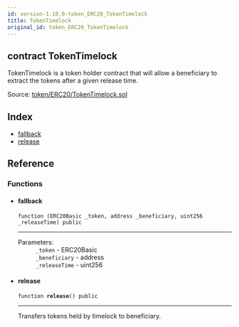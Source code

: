 ```yaml
---
id: version-1.10.0-token_ERC20_TokenTimelock
title: TokenTimelock
original_id: token_ERC20_TokenTimelock
---
```


<div class="contract-doc"><div class="contract"><h2 class="contract-header"><span class="contract-kind">contract</span> TokenTimelock</h2><p class="description">TokenTimelock is a token holder contract that will allow a beneficiary to extract the tokens after a given release time.</p><div class="source">Source: <a href="https://github.com/OpenZeppelin/zeppelin-solidity/blob/v1.10.0/contracts/token/ERC20/TokenTimelock.sol" target="_blank">token/ERC20/TokenTimelock.sol</a></div></div><div class="index"><h2>Index</h2><ul><li><a href="token_ERC20_TokenTimelock.html#">fallback</a></li><li><a href="token_ERC20_TokenTimelock.html#release">release</a></li></ul></div><div class="reference"><h2>Reference</h2><div class="functions"><h3>Functions</h3><ul><li><div class="item function"><span id="fallback" class="anchor-marker"></span><h4 class="name">fallback</h4><div class="body"><code class="signature">function <strong></strong><span>(ERC20Basic _token, address _beneficiary, uint256 _releaseTime) </span><span>public </span></code><hr/><dl><dt><span class="label-parameters">Parameters:</span></dt><dd><div><code>_token</code> - ERC20Basic</div><div><code>_beneficiary</code> - address</div><div><code>_releaseTime</code> - uint256</div></dd></dl></div></div></li><li><div class="item function"><span id="release" class="anchor-marker"></span><h4 class="name">release</h4><div class="body"><code class="signature">function <strong>release</strong><span>() </span><span>public </span></code><hr/><div class="description"><p>Transfers tokens held by timelock to beneficiary.</p></div></div></div></li></ul></div></div></div>

